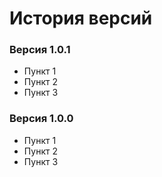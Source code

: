 История версий
======

### Версия 1.0.1
* Пункт 1
* Пункт 2
* Пункт 3

### Версия 1.0.0
* Пункт 1
* Пункт 2
* Пункт 3
